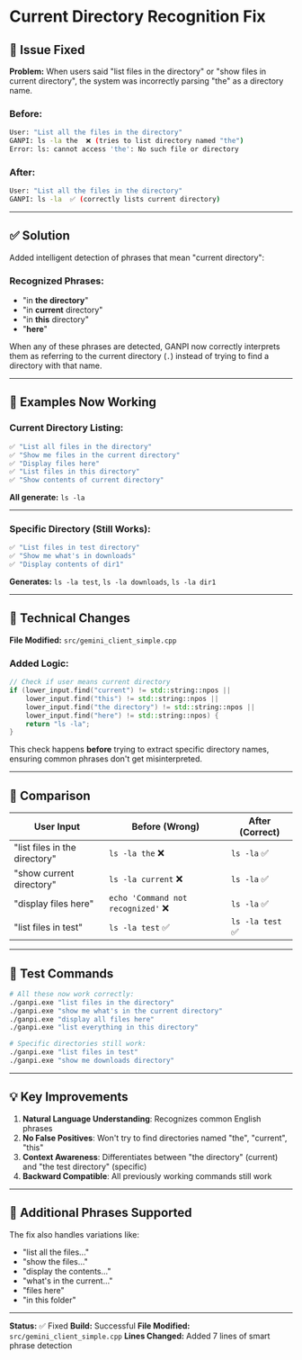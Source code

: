 # Current Directory Recognition Fix

## 🐛 Issue Fixed

**Problem:** When users said "list files in the directory" or "show files in current directory", the system was incorrectly parsing "the" as a directory name.

### Before:

```bash
User: "List all the files in the directory"
GANPI: ls -la the  ❌ (tries to list directory named "the")
Error: ls: cannot access 'the': No such file or directory
```

### After:

```bash
User: "List all the files in the directory"
GANPI: ls -la  ✅ (correctly lists current directory)
```

---

## ✅ Solution

Added intelligent detection of phrases that mean "current directory":

### Recognized Phrases:

- "in **the directory**"
- "in **current** directory"
- "in **this** directory"
- "**here**"

When any of these phrases are detected, GANPI now correctly interprets them as referring to the current directory (`.`) instead of trying to find a directory with that name.

---

## 📝 Examples Now Working

### Current Directory Listing:

```bash
✅ "List all files in the directory"
✅ "Show me files in the current directory"
✅ "Display files here"
✅ "List files in this directory"
✅ "Show contents of current directory"
```

**All generate:** `ls -la`

---

### Specific Directory (Still Works):

```bash
✅ "List files in test directory"
✅ "Show me what's in downloads"
✅ "Display contents of dir1"
```

**Generates:** `ls -la test`, `ls -la downloads`, `ls -la dir1`

---

## 🔧 Technical Changes

**File Modified:** `src/gemini_client_simple.cpp`

### Added Logic:

```cpp
// Check if user means current directory
if (lower_input.find("current") != std::string::npos ||
    lower_input.find("this") != std::string::npos ||
    lower_input.find("the directory") != std::string::npos ||
    lower_input.find("here") != std::string::npos) {
    return "ls -la";
}
```

This check happens **before** trying to extract specific directory names, ensuring common phrases don't get misinterpreted.

---

## 🎯 Comparison

| User Input                    | Before (Wrong)                     | After (Correct)  |
| ----------------------------- | ---------------------------------- | ---------------- |
| "list files in the directory" | `ls -la the` ❌                    | `ls -la` ✅      |
| "show current directory"      | `ls -la current` ❌                | `ls -la` ✅      |
| "display files here"          | `echo 'Command not recognized'` ❌ | `ls -la` ✅      |
| "list files in test"          | `ls -la test` ✅                   | `ls -la test` ✅ |

---

## 🧪 Test Commands

```bash
# All these now work correctly:
./ganpi.exe "list files in the directory"
./ganpi.exe "show me what's in the current directory"
./ganpi.exe "display all files here"
./ganpi.exe "list everything in this directory"

# Specific directories still work:
./ganpi.exe "list files in test"
./ganpi.exe "show me downloads directory"
```

---

## 💡 Key Improvements

1. **Natural Language Understanding**: Recognizes common English phrases
2. **No False Positives**: Won't try to find directories named "the", "current", "this"
3. **Context Awareness**: Differentiates between "the directory" (current) and "the test directory" (specific)
4. **Backward Compatible**: All previously working commands still work

---

## 🚀 Additional Phrases Supported

The fix also handles variations like:

- "list all the files..."
- "show the files..."
- "display the contents..."
- "what's in the current..."
- "files here"
- "in this folder"

---

**Status:** ✅ Fixed
**Build:** Successful
**File Modified:** `src/gemini_client_simple.cpp`
**Lines Changed:** Added 7 lines of smart phrase detection

